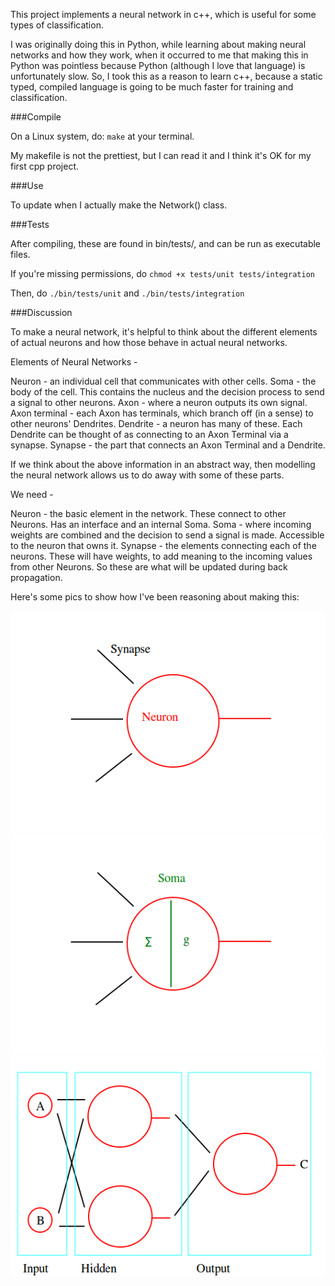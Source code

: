 This project implements a neural network in c++, which is useful for some types of classification.

I was originally doing this in Python, while learning about making neural networks and how they
work, when it occurred to me that making this in Python was pointless because Python (although I
love that language) is unfortunately slow. So, I took this as a reason to learn c++, because a
static typed, compiled language is going to be much faster for training and classification.

###Compile

On a Linux system, do: `make` at your terminal.

My makefile is not the prettiest, but I can read it and I think it's OK for my first cpp project.

###Use

To update when I actually make the Network() class.

###Tests

After compiling, these are found in bin/tests/, and can be run as executable files.

If you're missing permissions, do `chmod +x tests/unit tests/integration`

Then, do `./bin/tests/unit` and `./bin/tests/integration`

###Discussion

To make a neural network, it's helpful to think about the different elements of actual neurons and
how those behave in actual neural networks.

Elements of Neural Networks -

Neuron - an individual cell that communicates with other cells.
Soma - the body of the cell. This contains the nucleus and the decision process to send a signal to
other neurons.
Axon - where a neuron outputs its own signal.
Axon terminal - each Axon has terminals, which branch off (in a sense) to other neurons' Dendrites.
Dendrite - a neuron has many of these. Each Dendrite can be thought of as connecting to an Axon
Terminal via a synapse.
Synapse - the part that connects an Axon Terminal and a Dendrite.

If we think about the above information in an abstract way, then modelling the neural network allows
us to do away with some of these parts.

We need -

Neuron - the basic element in the network. These connect to other Neurons. Has an interface and an
internal Soma.
Soma - where incoming weights are combined and the decision to send a signal is made. Accessible to
the neuron that owns it.
Synapse - the elements connecting each of the neurons. These will have weights, to add meaning to
the incoming values from other Neurons. So these are what will be updated during back propagation.

Here's some pics to show how I've been reasoning about making this:

![neuron](docs/pics/neuron.png)
![soma](docs/pics/soma.png)
![neural_net](docs/pics/neural_net.png)
